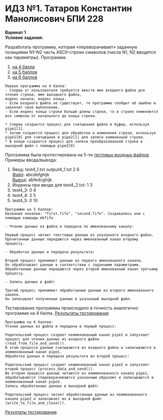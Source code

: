 # ИДЗ №1. Татаров Константин Манолисович БПИ 228
**Варинат 1\
Условие задания:**

Разработать программу, которая «переворачивает» заданную позициями N1–N2 часть ASCII–строки символов (числа N1, N2 вводятся как параметры).
Программа:
1) [на 4 балла](https://github.com/kkkkkostya/system-arch-hse/blob/2d707feacfe8a32152ce1b2fd9bb77af92330d66/idz_os_1/program4.c)
2) [на 5 баллов](https://github.com/kkkkkostya/system-arch-hse/blob/6e855175ac40b567ba181d2c8d629b67a84edd55/idz_os_1/program5.c)
3) [на 6 баллов](https://github.com/kkkkkostya/system-arch-hse/blob/17d13958e3b92c7013d42a311bda985a766f67c6/idz_os_1/program6.c)
```
Первая программа на 4 балла:
- Сперва от пользователя требуется ввести имя входного файла для чтения строки, имя выходного файла,
индекс начала, индекс конца.
- Если входного файла не существует, то программа сообщит об ошибке и закончит свое выполнение.
- Если индекс конца строки больше длины строки, то в строке поменяются все символы от начального до конца строки.

* Сперва создается процесс для считывания файла в буфер, используя pipe1[1].
* Затем создается процесс для обработки и изменения строки, используя pipe1[0] для считывания и pipe2[1] для записи измененной строки.
* В конце создается процесс для записи преобразованной строки в выходной файл с помощью pipe2[0]
```

Программа была протестирована на 5-ти [тестовых входных файлов](https://github.com/kkkkkostya/system-arch-hse/tree/a15936f6c0d527c558bb922d08ee8044c0602eb7/idz_os_1/tests)
Примеры ввода/вывода:
1) Ввод: test4_1.txt output4_1.txt 2 6\
   [Файл](https://github.com/kkkkkostya/system-arch-hse/blob/c78ce982f0bd5ca6f64ac6308751412f34d99c49/idz_os_1/tests4/test4_1.txt): abcdefghijk\
   [Вывод](https://github.com/kkkkkostya/system-arch-hse/blob/c78ce982f0bd5ca6f64ac6308751412f34d99c49/idz_os_1/tests4/output4_1.txt): abfedcghijk
2) Индексы при вводе для test4_2.txt: 1 3
3) test4_3: 0 4
4) test4_4: 2 5
5) test4_5: 0 10

```
Программа на 5 баллов:
Названия каналов: "first.fifo", "second.fifo". Создавались они с помощью команды mkfifo

- Чтение данных из файла и передача по именованному каналу:

Первый процесс читает текстовые данные из указанного входного файла.
Прочитанные данные передаются через именованный канал второму процессу.

- Обработка данных и передача результата:

Второй процесс принимает данные из первого именованного канала.
Он обрабатывает данные в соответствии с заданными параметрами.
Обработанные данные передаются через второй именованный канал третьему процессу.

- Запись данных в файл:

Третий процесс принимает обработанные данные из второго именованного канала.
Он записывает полученные данные в указанный выходной файл.
```
Тестирование программы происходило в точность аналогично программе на 4 балла. [Результаты тестирования](https://github.com/kkkkkostya/system-arch-hse/tree/c37f6cfd659b948bc9bf7aab487dbc7b0f25f063/idz_os_1/tests5)

```
Программа на 6 баллов:
Чтение данных из файла и передача в первый процесс:

Родительский процесс создает неименованный канал pipe1 и запускает процесс для чтения данных из входного файла (read_from_file_and_send()).
В этом процессе данные считываются из входного файла и записываются в неименованный канал pipe1.
Обработка данных и передача результата во второй процесс:

Родительский процесс создает неименованный канал pipe2 и запускает второй процесс (process_data_and_send()).
Во втором процессе данные читаются из неименованного канала pipe1, обрабатываются (переворачиваются указанным образом) и записываются в неименованный канал pipe2.
Запись обработанных данных в выходной файл:

Родительский процесс читает обработанные данные из неименованного канала pipe2 и записывает их в выходной файл (write_to_file_and_close()).
```
[Резултаты тестирования](https://github.com/kkkkkostya/system-arch-hse/tree/18121c2fafaea0069ef3fb978c9ebdd1eff07fa7/idz_os_1/tests6)
